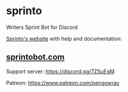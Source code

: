 # sprinto
Writers Sprint Bot for Discord 

[Sprinto's website](https://sprintobot.com/) with help and documentation:

## [sprintobot.com](https://sprintobot.com/)

Support server:
https://discord.gg/7ZSuEgM

Patreon:
https://www.patreon.com/pengowray

